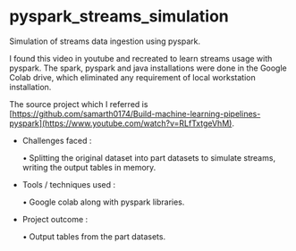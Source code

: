 # pyspark_streams_simulation
Simulation of streams data ingestion using pyspark.

I found this video in youtube and recreated to learn streams usage with pyspark. The spark, pyspark and java installations were done in the Google Colab drive, which eliminated any requirement of local workstation installation.

The source project which I referred is [https://github.com/samarth0174/Build-machine-learning-pipelines-pyspark](https://www.youtube.com/watch?v=RLfTxtgeVhM).

- Challenges faced :

  • Splitting the original dataset into part datasets to simulate streams, writing the output tables in memory. 
  
- Tools / techniques used :

  • Google colab along with pyspark libraries.
    
- Project outcome :
  
  • Output tables from the part datasets.



